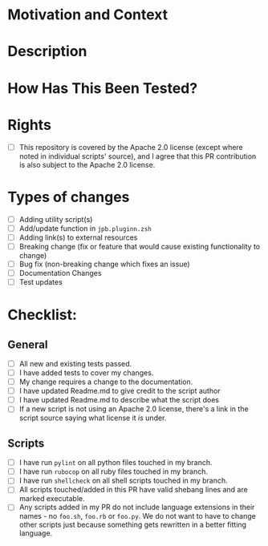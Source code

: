 <!--- Provide a general summary of your changes in the Title above -->

# Motivation and Context
<!--- Why is this change required? What problem does it solve? -->
<!--- If it fixes an open issue, please link to the issue here. -->

# Description
<!--- Describe your changes in detail -->

# How Has This Been Tested?
<!--- Please describe in detail how you tested your changes. -->
<!--- Include details of your testing environment, and the tests you ran to -->
<!--- see how your change affects other areas of the code, etc. -->

# Rights

- [ ] This repository is covered by the Apache 2.0 license (except where noted in individual scripts' source), and I agree that this PR contribution is also subject to the Apache 2.0 license.

# Types of changes
<!--- What types of changes does your code introduce? Put an `x` in all the boxes that apply: -->
- [ ] Adding utility script(s)
- [ ] Add/update function in `jpb.pluginn.zsh`
- [ ] Adding link(s) to external resources
- [ ] Breaking change (fix or feature that would cause existing functionality to change)
- [ ] Bug fix (non-breaking change which fixes an issue)
- [ ] Documentation Changes
- [ ] Test updates

# Checklist:
<!--- Go over all the following points, and put an `x` in all the boxes that apply. -->
<!--- If you're unsure about any of these, don't hesitate to ask on Slack -->

## General
- [ ] All new and existing tests passed.
- [ ] I have added tests to cover my changes.
- [ ] My change requires a change to the documentation.
- [ ] I have updated Readme.md to give credit to the script author
- [ ] I have updated Readme.md to describe what the script does
- [ ] If a new script is not using an Apache 2.0 license, there's a link in the script source saying what license it _is_ under.

## Scripts
- [ ] I have run `pylint` on all python files touched in my branch.
- [ ] I have run `rubocop` on all ruby files touched in my branch.
- [ ] I have run `shellcheck` on all shell scripts touched in my branch.
- [ ] All scripts touched/added in this PR have valid shebang lines and are marked executable. 
- [ ] Any scripts added in my PR do not include language extensions in their names - no `foo.sh`, `foo.rb` or `foo.py`. We do not want to have to change other scripts just because something gets rewritten in a better fitting language.
